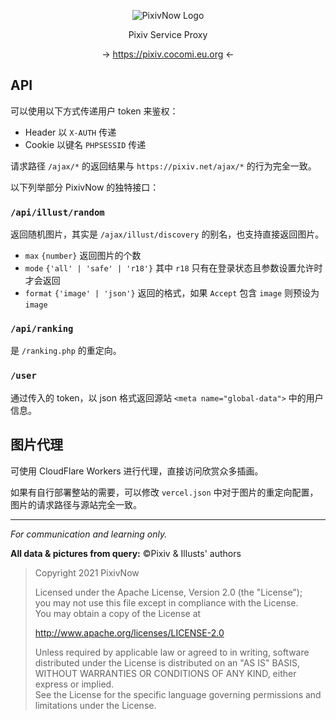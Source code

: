 <div align="center">

![PixivNow Logo](src/assets/LogoH.png)

Pixiv Service Proxy

→ https://pixiv.cocomi.eu.org ←

</div>

## API

可以使用以下方式传递用户 token 来鉴权：

- Header 以 `X-AUTH` 传递
- Cookie 以键名 `PHPSESSID` 传递

请求路径 `/ajax/*` 的返回结果与 `https://pixiv.net/ajax/*` 的行为完全一致。

以下列举部分 PixivNow 的独特接口：

### `/api/illust/random`

返回随机图片，其实是 `/ajax/illust/discovery` 的别名，也支持直接返回图片。

- `max` `{number}` 返回图片的个数
- `mode` `{'all' | 'safe' | 'r18'}` 其中 `r18` 只有在登录状态且参数设置允许时才会返回
- `format` `{'image' | 'json'}` 返回的格式，如果 `Accept` 包含 `image` 则预设为 `image`

### `/api/ranking`

是 `/ranking.php` 的重定向。

### `/user`

通过传入的 token，以 json 格式返回源站 `<meta name="global-data">` 中的用户信息。

## 图片代理

可使用 CloudFlare Workers 进行代理，直接访问欣赏众多插画。

如果有自行部署整站的需要，可以修改 `vercel.json` 中对于图片的重定向配置，图片的请求路径与源站完全一致。

---

_For communication and learning only._

**All data & pictures from query:** &copy;Pixiv & Illusts' authors

> Copyright 2021 PixivNow
>
> Licensed under the Apache License, Version 2.0 (the "License");<br>
> you may not use this file except in compliance with the License.<br>
> You may obtain a copy of the License at
>
> http://www.apache.org/licenses/LICENSE-2.0
>
> Unless required by applicable law or agreed to in writing, software<br>
> distributed under the License is distributed on an "AS IS" BASIS,<br>
> WITHOUT WARRANTIES OR CONDITIONS OF ANY KIND, either express or implied.<br>
> See the License for the specific language governing permissions and<br>
> limitations under the License.
